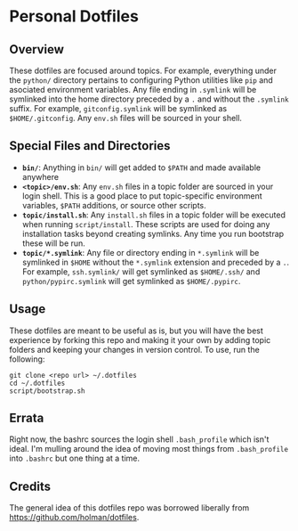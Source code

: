 # Personal Dotfiles

## Overview

These dotfiles are focused around topics. For example, everything under the `python/` directory pertains to configuring Python utilities like `pip` and asociated environment variables. Any file ending in `.symlink` will be symlinked into the home directory preceded by a `.` and without the `.symlink` suffix. For example, `gitconfig.symlink` will be symlinked as `$HOME/.gitconfig`. Any `env.sh` files will be sourced in your shell.

## Special Files and Directories

 * **`bin/`**: Anything in `bin/` will get added to `$PATH` and made available anywhere
 * **`<topic>/env.sh`**: Any `env.sh` files in a topic folder are sourced in your login shell. This is a good place to put topic-specific environment variables, `$PATH` additions, or source other scripts.
 * **`topic/install.sh`**: Any `install.sh` files in a topic folder will be executed when running `script/install`. These scripts are used for doing any installation tasks beyond creating symlinks. Any time you run bootstrap these will be run.
 * **`topic/*.symlink`**: Any file or directory ending in `*.symlink` will be symlinked in `$HOME` without the `*.symlink` extension and preceded by a `.`. For example, `ssh.symlink/` will get symlinked as `$HOME/.ssh/` and `python/pypirc.symlink` will get symlinked as `$HOME/.pypirc`.

## Usage

These dotfiles are meant to be useful as is, but you will have the best experience by forking this repo and making it your own by adding topic folders and keeping your changes in version control. To use, run the following:

```shell
git clone <repo url> ~/.dotfiles
cd ~/.dotfiles
script/bootstrap.sh
```

## Errata
Right now, the bashrc sources the login shell `.bash_profile` which isn't ideal. I'm mulling around the idea of moving most things from `.bash_profile` into `.bashrc` but one thing at a time.


## Credits
The general idea of this dotfiles repo was borrowed liberally from https://github.com/holman/dotfiles.
